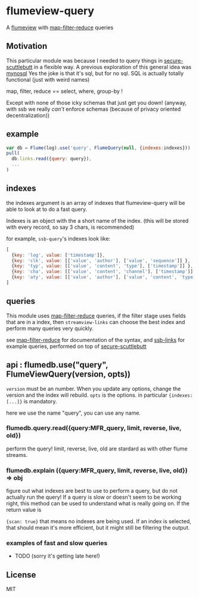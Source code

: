 # flumeview-query

A [flumeview](https://github.com/flumedb/flumedb) with [map-filter-reduce](https://github.com/dominictarr/map-filter-reduce) queries

## Motivation

This particular module was because I needed to query things
in [secure-scuttlebutt](https://github.com/ssbc/secure-scuttlebutt)
in a flexible way. A previous exploration of this general
idea was [mynosql](https://www.npmjs.com/package/mynosql)
Yes the joke is that it's sql, but for no sql. SQL is actually
totally functional (just with weird names)

map, filter, reduce == select, where, group-by !

Except with none of those icky schemas that just get you down!
(anyway, with ssb we really _can't_ enforce schemas (because
of privacy oriented decentralization))

## example

``` js
var db = Flume(log).use('query', FlumeQuery(null, {indexes:indexes}))
pull(
  db.links.read({query: query}),
  ...
)
```

## indexes

the indexes argument is an array of indexes that flumeview-query will be able to look at to
do a fast query.

Indexes is an object with the a short name of the index. (this will
be stored with every record, so say 3 chars, is recommended)

for example, `ssb-query`'s indexes look like:

``` js
[
  {key: 'log', value: ['timestamp']},
  {key: 'clk', value: [['value', 'author'], ['value', 'sequence']] },
  {key: 'typ', value: [['value', 'content', 'type'], ['timestamp']] },
  {key: 'cha', value: [['value', 'content', 'channel'], ['timestamp']] },
  {key: 'aty', value: [['value', 'author'], ['value', 'content', 'type'], ['timestamp']]}
]
```

## queries

This module uses [map-filter-reduce](https://github.com/dominictarr/map-filter-reduce) queries,
if the filter stage uses fields that are in a index, then `streamview-links`
can choose the best index and perform many queries very quickly.

see [map-filter-reduce](https://github.com/dominictarr/map-filter-reduce) for documentation of the syntax,
and [ssb-links](https://github.com/dominictarr/ssb-links) for example
queries, performed on top of [secure-scuttlebutt](https://github.com/ssbc/secure-scuttlebutt)

## api : flumedb.use("query", FlumeViewQuery(version, opts))

`version` must be an number. When you update any options,
change the version and the index will rebuild.
`opts` is the options. in particular `{indexes: [...]}` is mandatory.

here we use the name "query", you can use any name.

### flumedb.query.read({query:MFR_query, limit, reverse, live, old})

perform the query! limit, reverse, live, old are stardard as 
with other flume streams.

### flumedb.explain ({query:MFR_query, limit, reverse, live, old}) => obj

figure out what indexes are best to use to perform a query,
but do not actually run the query! If a query is slow or
doesn't seem to be working right, this method can be used
to understand what is really going on. If the return value is

`{scan: true}` that means no indexes are being used.
If an index is selected, that should mean it's more efficient,
but it might still be filtering the output.

### examples of fast and slow queries

* TODO (sorry it's getting late here!)

## License

MIT

